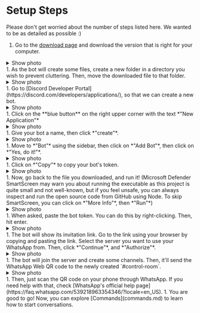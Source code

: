 # Setup Steps
Please don't get worried about the number of steps listed here. We wanted to be as detailed as possible :)

1. Go to the [download page](https://github.com/FKLC/WhatsAppToDiscord/releases/latest) and download the version that is right for your computer.
<details>
  <summary>Show photo</summary>
  <img src="_media/1.jpg" alt="Image showing which version to download" />
</details>
1. As the bot will create some files, create a new folder in a directory you wish to prevent cluttering. Then, move the downloaded file to that folder.
<details>
  <summary>Show photo</summary>
  <img src="_media/2.jpg" alt="Image showing folder with WA2DC in it" />
</details>
1. Go to [Discord Developer Portal](https://discord.com/developers/applications/), so that we can create a new bot.
<details>
  <summary>Show photo</summary>
  <img src="_media/3.jpg" alt="Image showing Discord Developer Portal" />
</details>
1. Click on the **blue button** on the right upper corner with the text *"New Application"*
<details>
  <summary>Show photo</summary>
  <img src="_media/4.jpg" alt="Image showing the New Application button" />
</details>
1. Give your bot a name, then click *"create"*.
<details>
  <summary>Show photo</summary>
  <img src="_media/5.jpg" alt="Image showing the modal to type your bot's name" />
</details>
1. Move to *"Bot"* using the sidebar, then click on *"Add Bot"*, then click on *"Yes, do it!"*.
<details>
  <summary>Show photo</summary>
  <img src="_media/6.jpg" alt="Image showing the add bot screen" />
  <img src="_media/6.1.jpg" alt="Image showing the add bot screen" />
</details>
1. Click on *"Copy"* to copy your bot's token.
<details>
  <summary>Show photo</summary>
  <img src="_media/7.jpg" alt="Image showing the add bot screen" />
</details>
1. Now, go back to the file you downloaded, and run it! (Microsoft Defender SmartScreen may warn you about running the executable as this project is quite small and not well-known, but if you feel unsafe, you can always inspect and run the open source code from GitHub using Node. To skip SmartScreen, you can click on *"More Info"*, then *"Run"*)
<details>
  <summary>Show photo</summary>
  <img src="_media/8.jpg" alt="Image showing the bot's console" />
</details>
1. When asked, paste the bot token. You can do this by right-clicking. Then, hit enter.
<details>
  <summary>Show photo</summary>
  <img src="_media/9.jpg" alt="Image showing the bot's console with token supplied." />
</details>
1. The bot will show its invitation link. Go to the link using your browser by copying and pasting the link. Select the server you want to use your WhatsApp from. Then, click *"Continue"*, and *"Authorize"*.
<details>
  <summary>Show photo</summary>
  <img src="_media/10.jpg" alt="Image showing the bot's console with the invitation url sent by the bot." />
  <img src="_media/10.1.jpg" alt="Image showing the bot's console with the invitation url sent by the bot." />
</details>
1. The bot will join the server and create some channels. Then, it'll send the WhatsApp Web QR code to the newly created `#control-room`.
<details>
  <summary>Show photo</summary>
  <img src="_media/11.jpg" alt="Image showing #control-room with WhatsApp Web QR code" />
</details>
1. Then, just scan the QR code on your phone through WhatsApp. If you need help with that, check [WhatsApp's official help page](https://faq.whatsapp.com/539218963354346/?locale=en_US).
1. You are good to go! Now, you can explore [Commands](commands.md) to learn how to start conversations.